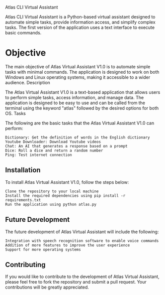 Atlas CLI Virtual Assistant

Atlas CLI Virtual Assistant is a Python-based virtual assistant designed to automate simple tasks, provide information access, and simplify complex tasks. The first version of the application uses a text interface to execute basic commands.
# Objective

The main objective of Atlas Virtual Assistant V1.0 is to automate simple tasks with minimal commands. The application is designed to work on both Windows and Linux operating systems, making it accessible to a wider audience.
Description

The Atlas Virtual Assistant V1.0 is a text-based application that allows users to perform simple tasks, access information, and manage data. The application is designed to be easy to use and can be called from the terminal using the keyword "atlas" followed by the desired options for both OS.
Tasks

The following are the basic tasks that the Atlas Virtual Assistant V1.0 can perform:

    Dictionary: Get the definition of words in the English dictionary
    Youtube Downloader: Download Youtube videos
    Chat: An AI that generates a response based on a prompt
    Dice: Roll a dice and return a random number
    Ping: Test internet connection

## Installation

To install Atlas Virtual Assistant V1.0, follow the steps below:

    Clone the repository to your local machine
    Install the required dependencies using pip install -r requirements.txt
    Run the application using python atlas.py

## Future Development

The future development of Atlas Virtual Assistant will include the following:

    Integration with speech recognition software to enable voice commands
    Addition of more features to improve the user experience
    Support for more operating systems

## Contributing

If you would like to contribute to the development of Atlas Virtual Assistant, please feel free to fork the repository and submit a pull request. Your contributions will be greatly appreciated.

